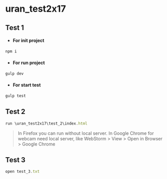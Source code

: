 # uran_test2x17

## Test 1
-  #### For init project
```javascript
npm i
```
-  #### For run project
```javascript
gulp dev 
```
- #### For start test
```javascript
gulp test
```

## Test 2
```javascript
run \uran_test2x17\test_2\index.html
```
> In Firefox you can run without local server.
> In Google Chrome for webcam need local server, like WebStorm > View > Open in Browser > Google Chrome

## Test 3
```javascript
open test_3.txt
```